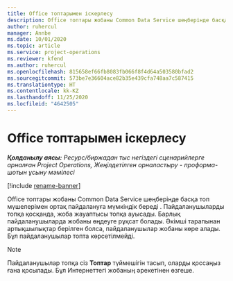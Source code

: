 ```yaml
---
title: Office топтарымен іскерлесу
description: Office топтары жобаны Common Data Service шеңберінде басқа топ мүшелерімен ортақ пайдалануға мүмкіндік береді .
author: ruhercul
manager: Annbe
ms.date: 10/01/2020
ms.topic: article
ms.service: project-operations
ms.reviewer: kfend
ms.author: ruhercul
ms.openlocfilehash: 815658ef66fb8083fb066f8f4d64a503580bfad2
ms.sourcegitcommit: 573be7e36604ace82b35e439cfa748aa7c587415
ms.translationtype: HT
ms.contentlocale: kk-KZ
ms.lasthandoff: 11/25/2020
ms.locfileid: "4642505"
---
```

# <a name="collaboration-with-office-groups"></a>Office топтарымен іскерлесу

_**Қолданылу аясы:** Ресурс/биржадан тыс негіздегі сценарийлерге арналған Project Operations, Жеңілдетілген орналастыру - проформа-шотын ұсыну мәмілесі_

[!include [rename-banner](~/includes/cc-data-platform-banner.md)]

Office топтары жобаны Common Data Service шеңберінде басқа топ мүшелерімен ортақ пайдалануға мүмкіндік береді . Пайдаланушыларды топқа қосқанда, жоба жауаптысы топқа ауысады. Барлық пайдаланушыларда жобаны өңдеуге рұқсат болады. Әкімші тарапынан артықшылықтар берілген болса, пайдаланушылар жобаны көре алады. Бұл пайдаланушылар топта көрсетілмейді.

> [!NOTE] 
> Пайдаланушылар топқа сіз **Топтар** түймешігін тасып, оларды қоссаңыз ғана қосылады. Бұл Интернеттегі жобаның әрекетінен өзгеше. 

